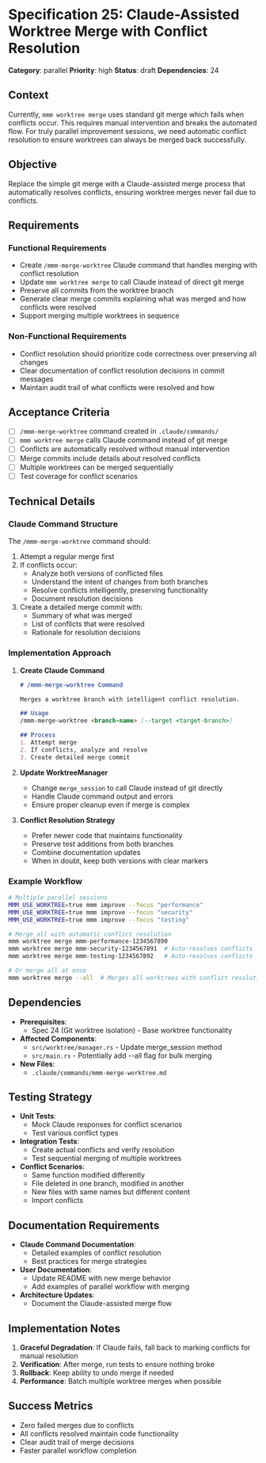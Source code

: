 # Specification 25: Claude-Assisted Worktree Merge with Conflict Resolution

**Category**: parallel
**Priority**: high
**Status**: draft
**Dependencies**: 24

## Context

Currently, `mmm worktree merge` uses standard git merge which fails when conflicts occur. This requires manual intervention and breaks the automated flow. For truly parallel improvement sessions, we need automatic conflict resolution to ensure worktrees can always be merged back successfully.

## Objective

Replace the simple git merge with a Claude-assisted merge process that automatically resolves conflicts, ensuring worktree merges never fail due to conflicts.

## Requirements

### Functional Requirements
- Create `/mmm-merge-worktree` Claude command that handles merging with conflict resolution
- Update `mmm worktree merge` to call Claude instead of direct git merge
- Preserve all commits from the worktree branch
- Generate clear merge commits explaining what was merged and how conflicts were resolved
- Support merging multiple worktrees in sequence

### Non-Functional Requirements
- Conflict resolution should prioritize code correctness over preserving all changes
- Clear documentation of conflict resolution decisions in commit messages
- Maintain audit trail of what conflicts were resolved and how

## Acceptance Criteria

- [ ] `/mmm-merge-worktree` command created in `.claude/commands/`
- [ ] `mmm worktree merge` calls Claude command instead of git merge
- [ ] Conflicts are automatically resolved without manual intervention
- [ ] Merge commits include details about resolved conflicts
- [ ] Multiple worktrees can be merged sequentially
- [ ] Test coverage for conflict scenarios

## Technical Details

### Claude Command Structure

The `/mmm-merge-worktree` command should:
1. Attempt a regular merge first
2. If conflicts occur:
   - Analyze both versions of conflicted files
   - Understand the intent of changes from both branches
   - Resolve conflicts intelligently, preserving functionality
   - Document resolution decisions
3. Create a detailed merge commit with:
   - Summary of what was merged
   - List of conflicts that were resolved
   - Rationale for resolution decisions

### Implementation Approach

1. **Create Claude Command**
   ```markdown
   # /mmm-merge-worktree Command
   
   Merges a worktree branch with intelligent conflict resolution.
   
   ## Usage
   /mmm-merge-worktree <branch-name> [--target <target-branch>]
   
   ## Process
   1. Attempt merge
   2. If conflicts, analyze and resolve
   3. Create detailed merge commit
   ```

2. **Update WorktreeManager**
   - Change `merge_session` to call Claude instead of git directly
   - Handle Claude command output and errors
   - Ensure proper cleanup even if merge is complex

3. **Conflict Resolution Strategy**
   - Prefer newer code that maintains functionality
   - Preserve test additions from both branches
   - Combine documentation updates
   - When in doubt, keep both versions with clear markers

### Example Workflow

```bash
# Multiple parallel sessions
MMM_USE_WORKTREE=true mmm improve --focus "performance"
MMM_USE_WORKTREE=true mmm improve --focus "security"
MMM_USE_WORKTREE=true mmm improve --focus "testing"

# Merge all with automatic conflict resolution
mmm worktree merge mmm-performance-1234567890
mmm worktree merge mmm-security-1234567891  # Auto-resolves conflicts
mmm worktree merge mmm-testing-1234567892   # Auto-resolves conflicts

# Or merge all at once
mmm worktree merge --all  # Merges all worktrees with conflict resolution
```

## Dependencies

- **Prerequisites**: 
  - Spec 24 (Git worktree isolation) - Base worktree functionality
- **Affected Components**: 
  - `src/worktree/manager.rs` - Update merge_session method
  - `src/main.rs` - Potentially add --all flag for bulk merging
- **New Files**:
  - `.claude/commands/mmm-merge-worktree.md`

## Testing Strategy

- **Unit Tests**: 
  - Mock Claude responses for conflict scenarios
  - Test various conflict types
- **Integration Tests**: 
  - Create actual conflicts and verify resolution
  - Test sequential merging of multiple worktrees
- **Conflict Scenarios**:
  - Same function modified differently
  - File deleted in one branch, modified in another
  - New files with same names but different content
  - Import conflicts

## Documentation Requirements

- **Claude Command Documentation**: 
  - Detailed examples of conflict resolution
  - Best practices for merge strategies
- **User Documentation**: 
  - Update README with new merge behavior
  - Add examples of parallel workflow with merging
- **Architecture Updates**: 
  - Document the Claude-assisted merge flow

## Implementation Notes

1. **Graceful Degradation**: If Claude fails, fall back to marking conflicts for manual resolution
2. **Verification**: After merge, run tests to ensure nothing broke
3. **Rollback**: Keep ability to undo merge if needed
4. **Performance**: Batch multiple worktree merges when possible

## Success Metrics

- Zero failed merges due to conflicts
- All conflicts resolved maintain code functionality
- Clear audit trail of merge decisions
- Faster parallel workflow completion